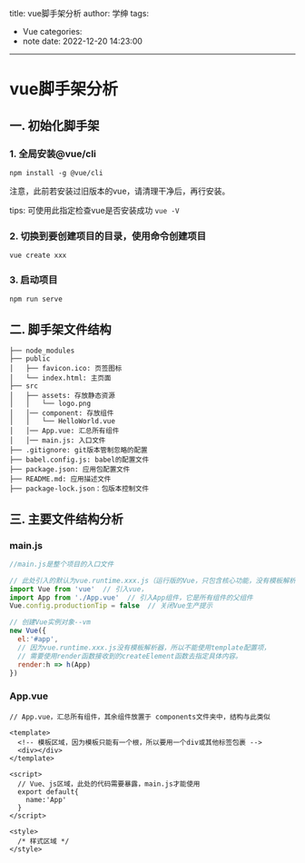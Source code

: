 title: vue脚手架分析
author: 学绅
tags:
  - Vue
categories:
  - note
date: 2022-12-20 14:23:00
---
# vue脚手架分析

## 一. 初始化脚手架
### 1. 全局安装@vue/cli
```npm install -g @vue/cli```

注意，此前若安装过旧版本的vue，请清理干净后，再行安装。

tips: 可使用此指定检查vue是否安装成功 ``vue -V``
### 2. 切换到要创建项目的目录，使用命令创建项目
```vue create xxx```

### 3. 启动项目
```npm run serve```


## 二. 脚手架文件结构

	├── node_modules 
	├── public
	│   ├── favicon.ico: 页签图标
	│   └── index.html: 主页面
	├── src
	│   ├── assets: 存放静态资源
	│   │   └── logo.png
	│   │── component: 存放组件
	│   │   └── HelloWorld.vue
	│   │── App.vue: 汇总所有组件
	│   │── main.js: 入口文件
	├── .gitignore: git版本管制忽略的配置
	├── babel.config.js: babel的配置文件
	├── package.json: 应用包配置文件 
	├── README.md: 应用描述文件
	├── package-lock.json：包版本控制文件
    
    
<!-- more -->

    
## 三. 主要文件结构分析

### main.js
``` js
//main.js是整个项目的入口文件

// 此处引入的默认为vue.runtime.xxx.js（运行版的Vue，只包含核心功能，没有模板解析器）
import Vue from 'vue'  // 引入vue，
import App from './App.vue'  // 引入App组件，它是所有组件的父组件
Vue.config.productionTip = false  // 关闭Vue生产提示

// 创建Vue实例对象--vm
new Vue({
  el:'#app',
  // 因为vue.runtime.xxx.js没有模板解析器，所以不能使用template配置项，
  // 需要使用render函数接收到的createElement函数去指定具体内容。
  render:h => h(App)
})
```

### App.vue
``` vue
// App.vue，汇总所有组件，其余组件放置于 components文件夹中，结构与此类似

<template>
  <!-- 模板区域，因为模板只能有一个根，所以要用一个div或其他标签包裹 -->
  <div></div>
</template>

<script>
  // Vue、js区域，此处的代码需要暴露，main.js才能使用
  export default{
    name:'App'
  }
</script>

<style>
  /* 样式区域 */
</style>
```